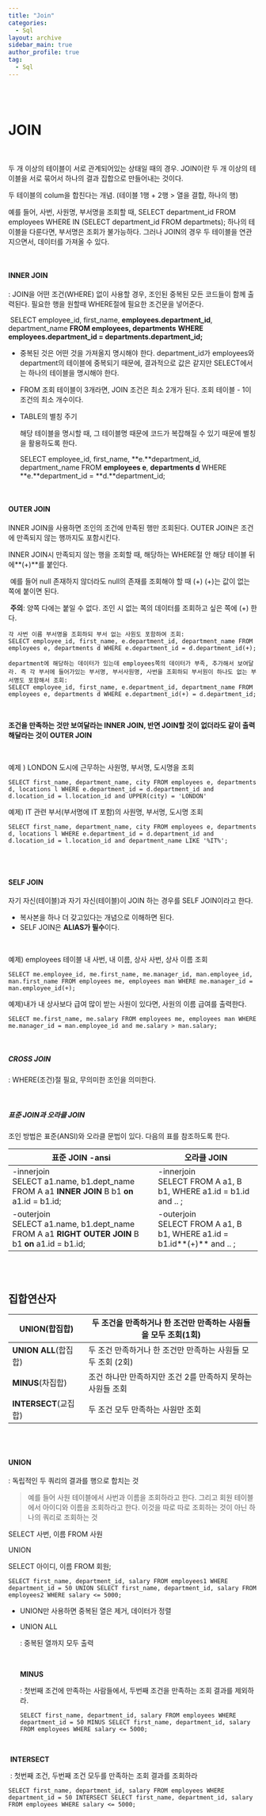 ```yaml
---
title: "Join"
categories:
  - Sql
layout: archive
sidebar_main: true
author_profile: true
tag:
  - Sql
---
```


<br><br>

# JOIN

<br>

두 개 이상의 테이블이 서로 관계되어있는 상태일 때의 경우. JOIN이란 두 개 이상의 테이블을 서로 묶어서 하나의 결과 집합으로 만들어내는 것이다. 

두 테이블의 colum을 합친다는 개념. (테이블 1행 + 2행 > 열을 결합, 하나의 행)

예를 들어, 사번, 사원명, 부서명을 조회할 때, SELECT department_id FROM employees WHERE IN (SELECT department_id FROM departmets); 하나의 테이블을 다룬다면, 부서명은 조회가 불가능하다. 그러나 JOIN의 경우 두 테이블을 연관지으면서, 데이터를 가져올 수 있다. 

<br>

#### INNER JOIN

: JOIN을 어떤 조건(WHERE) 없이 사용할 경우, 조인된 중복된 모든 코드들이 함께 출력된다. 필요한 행을 원할때 WHERE절에 필요한 조건문을 넣어준다. 

​	SELECT employee_id, first_name, **employees.department_id**, department_name **FROM employees, 	departments** **WHERE employees.department_id = departments.department_id;**

* 중복된 것은 어떤 것을 가져올지 명시해야 한다. department_id가 employees와 department의 테이블에 중복되기 때문에, 결과적으로 값은 같지만 SELECT에서는 하나의 테이블을 명시해야 한다. 
* FROM 조회 테이블이 3개라면, JOIN 조건은 최소 2개가 된다. 조회 테이블 - 1이 조건의 최소 개수이다. 

* TABLE의 별칭 주기 

  해당 테이블을 명시할 때, 그 테이블명 때문에 코드가 복잡해질 수 있기 때문에 별칭을 활용하도록 한다. 

  SELECT employee_id, first_name, **e.**department_id, department_name FROM **employees e**, **departments d** WHERE **e.**department_id = **d.**department_id;

  <br>

#### OUTER JOIN

INNER JOIN을 사용하면 조인의 조건에 만족된 행만 조회된다. OUTER JOIN은 조건에 만족되지 않는 행까지도 포함시킨다.

INNER JOIN시 만족되지 않는 행을 조회할 때, 해당하는 WHERE절 안 해당 테이블 뒤에**(+)**를 붙인다. 

​	예를 들어 null 존재하지 않더라도 null의 존재를 조회해야 할 때 (+) (+)는 값이 없는 쪽에 붙이면 된다. 

​	**주의**: 양쪽 다에는 붙일 수 없다. 조인 시 없는 쪽의 데이터를 조회하고 싶은 쪽에  (+) 한다.

````
각 사번 이름 부서명을 조회하되 부서 없는 사원도 포함하여 조회: 
SELECT employee_id, first_name, e.department_id, department_name FROM employees e, departments d WHERE e.department_id = d.department_id(+);

department에 해당하는 데이터가 있는데 employees쪽의 데이터가 부족, 추가해서 보여달라. 즉 각 부서에 들어가있는 부서명, 부서사원명, 사번을 조회하되 부서원이 하나도 없는 부서명도 포함해서 조회: 
SELECT employee_id, first_name, e.department_id, department_name FROM employees e, departments d WHERE e.department_id(+) = d.department_id;
````

<br>

**조건을 만족하는 것만 보여달라는 INNER JOIN, 반면 JOIN할 것이 없더라도 같이 출력해달라는 것이 OUTER JOIN**

<br>

예제 ) LONDON 도시에 근무하는 사원명, 부서명, 도시명을 조회

````
SELECT first_name, department_name, city FROM employees e, departments d, locations l WHERE e.department_id = d.department_id and d.location_id = l.location_id and UPPER(city) = 'LONDON'
````

예제) IT 관련 부서(부서명에 IT 포함)의 사원명, 부서명, 도시명 조회 

````
SELECT first_name, department_name, city FROM employees e, departments d, locations l WHERE e.department_id = d.department_id and d.location_id = l.location_id and department_name LIKE '%IT%';
````

<br><br>



#### SELF JOIN

자기 자신(테이블)과 자기 자신(테이블)이 JOIN 하는 경우를 SELF JOIN이라고 한다. 

* 복사본을 하나 더 갖고있다는 개념으로 이해하면 된다. 
*  SELF JOIN은 **ALIAS가 필수**이다. 

<br>

예제) employees 테이블 내 사번, 내 이름, 상사 사번, 상사 이름 조회 

````
SELECT me.employee_id, me.first_name, me.manager_id, man.employee_id, man.first_name FROM employees me, employees man WHERE me.manager_id = man.employee_id(+);
````

예제)내가 내 상사보다 급여 많이 받는 사원이 있다면, 사원의 이름 급여를 출력한다.

````
SELECT me.first_name, me.salary FROM employees me, employees man WHERE me.manager_id = man.employee_id and me.salary > man.salary;
````

<br>

##### CROSS JOIN

: WHERE(조건)절 필요, 무의미한 조인을 의미한다. 

<br>

##### 표준 JOIN과 오라클 JOIN

조인 방법은 표준(ANSI)와 오라클 문법이 있다. 다음의 표를 참조하도록 한다. 

| 표준 JOIN -ansi                                              | 오라클 JOIN                                                  |
| ------------------------------------------------------------ | ------------------------------------------------------------ |
| -innerjoin<br />SELECT a1.name, b1.dept_name FROM A a1 **INNER** **JOIN** B b1 **on** a1.id = b1.id; | -innerjoin<br />SELECT FROM A a1, B b1, WHERE a1.id = b1.id and .. ; |
| -outerjoin<br />SELECT a1.name, b1.dept_name FROM A a1  **RIGHT OUTER** **JOIN** B b1 **on** a1.id = b1.id; | -outerjoin<br />SELECT FROM A a1, B b1, WHERE a1.id = b1.id**(+)** and .. ; |

<br><br>



## 집합연산자

| UNION(합집합)         | 두 조건을 만족하거나 한 조건만 만족하는 사원들을 모두 조회(1회) |
| --------------------- | ------------------------------------------------------------ |
| **UNION ALL**(합집합) | 두 조건 만족하거나 한 조건만 만족하는 사원들 모두 조회 (2회) |
| **MINUS**(차집합)     | 조건 하나만 만족하지만 조건 2를 만족하지 못하는 사원들 조회  |
| **INTERSECT**(교집합) | 두 조건 모두 만족하는 사원만 조회                            |

<br><br>



#### UNION

: 독립적인 두 쿼리의 결과를 행으로 합치는 것

> 예를 들어 사원 테이블에서 사번과 이름을 조회하라고 한다. 그리고 회원 테이블에서 아이디와 이름을 조회하라고 한다. 이것을 따로 따로 조회하는 것이 아닌 하나의 쿼리로 조회하는 것 

SELECT 사번, 이름 FROM 사원

UNION

SELECT 아이디, 이름 FROM 회원;

````
SELECT first_name, department_id, salary FROM employees1 WHERE department_id = 50 UNION SELECT first_name, department_id, salary FROM employees2 WHERE salary <= 5000;
````

* UNION만 사용하면 중복된 열은 제거, 데이터가 정렬 

* UNION ALL

  : 중복된 열까지 모두 출력

  <br>

  **MINUS** 

  : 첫번째 조건에 만족하는 사람들에서, 두번째 조건을 만족하는 조회 결과를 제외하라. 

  ````
  SELECT first_name, department_id, salary FROM employees WHERE department_id = 50 MINUS SELECT first_name, department_id, salary FROM employees WHERE salary <= 5000;
  ````

<br>

​		**INTERSECT**

​		: 첫번째 조건, 두번째 조건 모두를 만족하는 조회 결과를 조회하라

````
SELECT first_name, department_id, salary FROM employees WHERE department_id = 50 INTERSECT SELECT first_name, department_id, salary FROM employees WHERE salary <= 5000;
````







